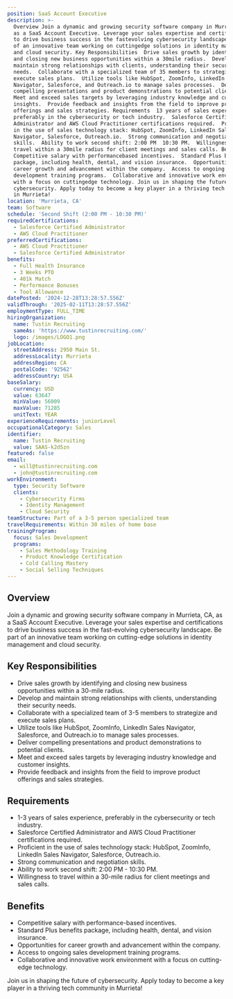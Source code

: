 ```yaml
---
position: SaaS Account Executive
description: >-
  Overview Join a dynamic and growing security software company in Murrieta, CA,
  as a SaaS Account Executive. Leverage your sales expertise and certifications
  to drive business success in the fastevolving cybersecurity landscape. Be part
  of an innovative team working on cuttingedge solutions in identity management
  and cloud security. Key Responsibilities  Drive sales growth by identifying
  and closing new business opportunities within a 30mile radius.  Develop and
  maintain strong relationships with clients, understanding their security
  needs.  Collaborate with a specialized team of 35 members to strategize and
  execute sales plans.  Utilize tools like HubSpot, ZoomInfo, LinkedIn Sales
  Navigator, Salesforce, and Outreach.io to manage sales processes.  Deliver
  compelling presentations and product demonstrations to potential clients. 
  Meet and exceed sales targets by leveraging industry knowledge and customer
  insights.  Provide feedback and insights from the field to improve product
  offerings and sales strategies. Requirements  13 years of sales experience,
  preferably in the cybersecurity or tech industry.  Salesforce Certified
  Administrator and AWS Cloud Practitioner certifications required.  Proficient
  in the use of sales technology stack: HubSpot, ZoomInfo, LinkedIn Sales
  Navigator, Salesforce, Outreach.io.  Strong communication and negotiation
  skills.  Ability to work second shift: 2:00 PM  10:30 PM.  Willingness to
  travel within a 30mile radius for client meetings and sales calls. Benefits 
  Competitive salary with performancebased incentives.  Standard Plus benefits
  package, including health, dental, and vision insurance.  Opportunities for
  career growth and advancement within the company.  Access to ongoing sales
  development training programs.  Collaborative and innovative work environment
  with a focus on cuttingedge technology. Join us in shaping the future of
  cybersecurity. Apply today to become a key player in a thriving tech community
  in Murrieta!
location: 'Murrieta, CA'
team: Software
schedule: 'Second Shift (2:00 PM - 10:30 PM)'
requiredCertifications:
  - Salesforce Certified Administrator
  - AWS Cloud Practitioner
preferredCertifications:
  - AWS Cloud Practitioner
  - Salesforce Certified Administrator
benefits:
  - Full Health Insurance
  - 3 Weeks PTO
  - 401k Match
  - Performance Bonuses
  - Tool Allowance
datePosted: '2024-12-28T13:28:57.556Z'
validThrough: '2025-02-11T13:28:57.556Z'
employmentType: FULL_TIME
hiringOrganization:
  name: Tustin Recruiting
  sameAs: 'https://www.tustinrecruiting.com/'
  logo: /images/LOGO1.png
jobLocation:
  streetAddress: 2950 Main St.
  addressLocality: Murrieta
  addressRegion: CA
  postalCode: '92562'
  addressCountry: USA
baseSalary:
  currency: USD
  value: 63647
  minValue: 56009
  maxValue: 71285
  unitText: YEAR
experienceRequirements: juniorLevel
occupationalCategory: Sales
identifier:
  name: Tustin Recruiting
  value: SAAS-k2d5zn
featured: false
email:
  - will@tustinrecruiting.com
  - john@tustinrecruiting.com
workEnvironment:
  type: Security Software
  clients:
    - Cybersecurity Firms
    - Identity Management
    - Cloud Security
teamStructure: Part of a 3-5 person specialized team
travelRequirements: Within 30 miles of home base
trainingProgram:
  focus: Sales Development
  programs:
    - Sales Methodology Training
    - Product Knowledge Certification
    - Cold Calling Mastery
    - Social Selling Techniques
---
```




## Overview
Join a dynamic and growing security software company in Murrieta, CA, as a SaaS Account Executive. Leverage your sales expertise and certifications to drive business success in the fast-evolving cybersecurity landscape. Be part of an innovative team working on cutting-edge solutions in identity management and cloud security.

## Key Responsibilities
- Drive sales growth by identifying and closing new business opportunities within a 30-mile radius.
- Develop and maintain strong relationships with clients, understanding their security needs.
- Collaborate with a specialized team of 3-5 members to strategize and execute sales plans.
- Utilize tools like HubSpot, ZoomInfo, LinkedIn Sales Navigator, Salesforce, and Outreach.io to manage sales processes.
- Deliver compelling presentations and product demonstrations to potential clients.
- Meet and exceed sales targets by leveraging industry knowledge and customer insights.
- Provide feedback and insights from the field to improve product offerings and sales strategies.

## Requirements
- 1-3 years of sales experience, preferably in the cybersecurity or tech industry.
- Salesforce Certified Administrator and AWS Cloud Practitioner certifications required.
- Proficient in the use of sales technology stack: HubSpot, ZoomInfo, LinkedIn Sales Navigator, Salesforce, Outreach.io.
- Strong communication and negotiation skills.
- Ability to work second shift: 2:00 PM - 10:30 PM.
- Willingness to travel within a 30-mile radius for client meetings and sales calls.

## Benefits
- Competitive salary with performance-based incentives.
- Standard Plus benefits package, including health, dental, and vision insurance.
- Opportunities for career growth and advancement within the company.
- Access to ongoing sales development training programs.
- Collaborative and innovative work environment with a focus on cutting-edge technology.

Join us in shaping the future of cybersecurity. Apply today to become a key player in a thriving tech community in Murrieta!

